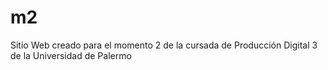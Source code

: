# m2
Sitio Web creado para el momento 2 de la cursada de Producción Digital 3 de la Universidad de Palermo
